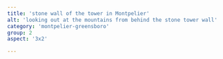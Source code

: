 ```yaml
---
title: 'stone wall of the tower in Montpelier'
alt: 'looking out at the mountains from behind the stone tower wall'
category: 'montpelier-greensboro'
group: 2
aspect: '3x2'

---
```

